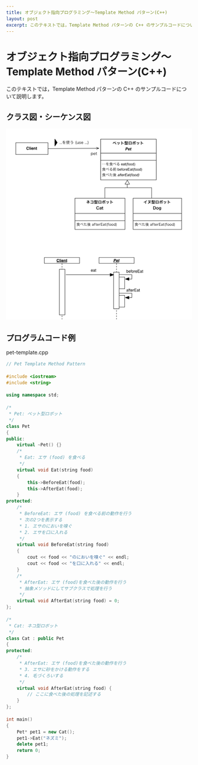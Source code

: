```yaml
---
title: オブジェクト指向プログラミング〜Template Method パターン(C++)
layout: post
excerpt: このテキストでは，Template Method パターンの C++ のサンプルコードについて説明します。
---
```

# オブジェクト指向プログラミング〜Template Method パターン(C++)

このテキストでは，Template Method パターンの C++ のサンプルコードについて説明します。

## クラス図・シーケンス図

![Template Method パターン(ペット型ロボット)](assets/images/pet-uml-template-method.png)

## プログラムコード例

pet-template.cpp

```c++
// Pet Template Method Pattern

#include <iostream>
#include <string>

using namespace std;

/* 
 * Pet: ペット型ロボット
 */
class Pet
{
public:
	virtual ~Pet() {}
	/*
	 * Eat: エサ (food) を食べる
	 */ 
	virtual void Eat(string food)
	{
		this->BeforeEat(food);
		this->AfterEat(food);
	}
protected:
	/*
	 * BeforeEat: エサ (food) を食べる前の動作を行う
	 * 次の2つを表示する
	 * 1. エサのにおいを嗅ぐ
	 * 2. エサを口に入れる 
	 */ 
	virtual void BeforeEat(string food)
	{
		cout << food << "のにおいを嗅ぐ" << endl;
		cout << food << "を口に入れる" << endl;
	}
	/*
	 * AfterEat: エサ (food)を食べた後の動作を行う
	 * 抽象メソッドにしてサブクラスで処理を行う
	 */
	virtual void AfterEat(string food) = 0;
};

/* 
 * Cat: ネコ型ロボット
 */
class Cat : public Pet
{
protected:
	/*
	 * AfterEat: エサ (food)を食べた後の動作を行う
	 * 3. エサに砂をかける動作をする
	 * 4. 毛づくろいする
	 */
	virtual void AfterEat(string food) {
		// ここに食べた後の処理を記述する
	}
};

int main()
{
	Pet* pet1 = new Cat();
	pet1->Eat("ネズミ");
	delete pet1;
	return 0;
}
```

